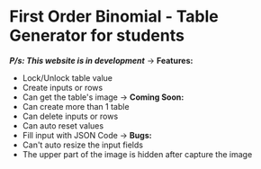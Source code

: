 # First Order Binomial - Table Generator for students
***P/s: This website is in development***
-> __Features:__
- Lock/Unlock table value
- Create inputs or rows
- Can get the table's image
-> __Coming Soon:__
- Can create more than 1 table
- Can delete inputs or rows
- Can auto reset values
- Fill input with JSON Code
-> __Bugs:__
- Can't auto resize the input fields
- The upper part of the image is hidden after capture the image